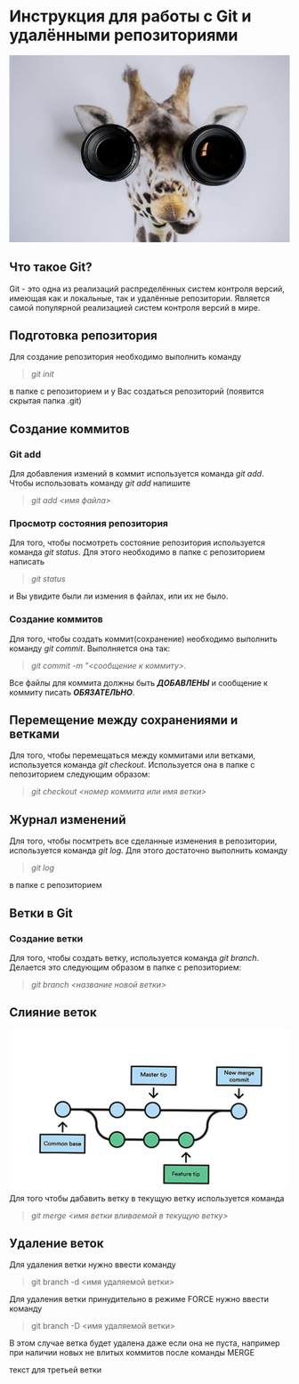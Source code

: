 # Инструкция для работы с Git и удалёнными репозиториями
![Welcome to Git](1.jpeg)
## Что такое Git?
Git - это одна из реализаций распределённых систем контроля версий, имеющая как и локальные, так и удалённые репозитории. Является самой популярной реализацией систем контроля версий в мире.
## Подготовка репозитория
Для создание репозитория необходимо выполнить команду 

>*git init*

  в папке с репозиторием и у Вас создаться репозиторий (появится скрытая папка .git)

## Создание коммитов

### Git add
Для добавления измений в коммит используется команда *git add*. Чтобы использовать команду *git add* напишите 

>*git add <имя файла>*

### Просмотр состояния репозитория
Для того, чтобы посмотреть состояние репозитория используется команда *git status*. Для этого необходимо в папке с репозиторием написать 

>*git status*

и Вы увидите были ли измения в файлах, или их не было.

### Создание коммитов
Для того, чтобы создать коммит(сохранение) необходимо выполнить команду *git commit*. Выполняется она так: 

>*git commit -m "<сообщение к коммиту>*. 

Все файлы для коммита должны быть ***ДОБАВЛЕНЫ*** и сообщение к коммиту писать ***ОБЯЗАТЕЛЬНО***.

## Перемещение между сохранениями и ветками
Для того, чтобы перемещаться между коммитами или ветками, используется команда *git checkout*. Используется она в папке с пепозиторием следующим образом: 

>*git checkout <номер коммита или имя ветки>*

## Журнал изменений
Для того, чтобы посмтреть все сделанные изменения в репозитории, используется команда *git log*. Для этого достаточно выполнить команду 

>*git log*

 в папке с репозиторием

## Ветки в Git

### Создание ветки

Для того, чтобы создать ветку, используется команда *git branch*. Делается это следующим образом в папке с репозиторием: 

>*git branch <название новой ветки>*

## Слияние веток

![Git merge](merge.png)
Для того чтобы дабавить ветку в текущую ветку используется команда 

>*git merge <имя ветки вливаемой в текущую ветку>*

## Удаление веток
Для удаления ветки нужно ввести команду 

>git branch -d <имя удаляемой ветки>

Для удаления ветки принудительно в режиме FORCE нужно ввести команду 

>git branch -D <имя удаляемой ветки>

В этом случае ветка будет удалена даже если она не пуста, например при наличии новых не влитых коммитов после команды MERGE


текст для третьей ветки